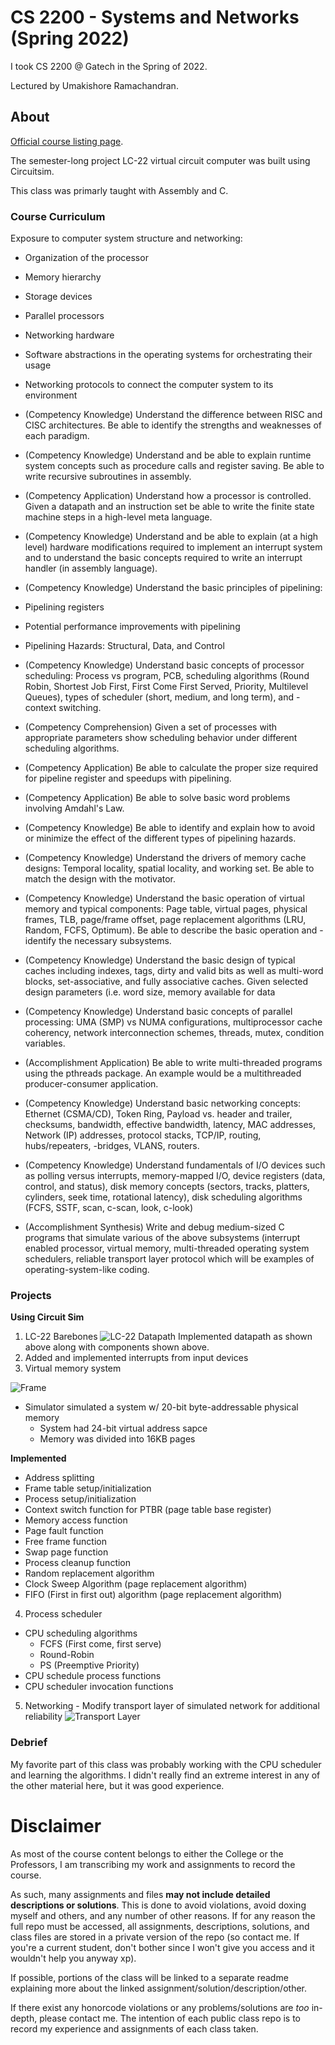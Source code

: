 # CS 2200 - Systems and Networks (Spring 2022)
I took CS 2200 @ Gatech in the Spring of 2022.

Lectured by Umakishore Ramachandran.

## About
[Official course listing page](https://oscar.gatech.edu/bprod/bwckctlg.p_disp_course_detail?cat_term_in=202008&subj_code_in=CS&crse_numb_in=2200).

The semester-long project LC-22 virtual circuit computer was built using Circuitsim.

This class was primarly taught with Assembly and C.

### Course Curriculum
Exposure to computer system structure and networking:
- Organization of the processor
- Memory hierarchy
- Storage devices
- Parallel processors
- Networking hardware
- Software abstractions in the operating systems for orchestrating their usage
- Networking protocols to connect the computer system to its environment

- (Competency Knowledge) Understand the difference between RISC and CISC architectures. Be able to identify the strengths and weaknesses of each paradigm.
- (Competency Knowledge) Understand and be able to explain runtime system concepts such as procedure calls and register saving. Be able to write recursive subroutines in assembly.
- (Competency Application) Understand how a processor is controlled. Given a datapath and an instruction set be able to write the finite state machine steps in a high-level meta language.
- (Competency Knowledge) Understand and be able to explain (at a high level) hardware modifications required to implement an interrupt system and to understand the basic concepts required to write an interrupt handler (in assembly language).
- (Competency Knowledge) Understand the basic principles of pipelining:
- Pipelining registers
- Potential performance improvements with pipelining
- Pipelining Hazards: Structural, Data, and Control
- (Competency Knowledge) Understand basic concepts of processor scheduling: Process vs program, PCB, scheduling algorithms (Round Robin, Shortest Job First, First Come First Served, Priority, Multilevel Queues), types of scheduler (short, medium, and long term), and -context switching.
- (Competency Comprehension)  Given a set of processes with appropriate parameters show scheduling behavior under different scheduling algorithms.
- (Competency Application) Be able to calculate the proper size required for pipeline register and speedups with pipelining.
- (Competency Application) Be able to solve basic word problems involving Amdahl's Law.
- (Competency Knowledge) Be able to identify and explain how to avoid or minimize the effect of the different types of pipelining hazards.
- (Competency Knowledge) Understand the drivers of memory cache designs: Temporal locality, spatial locality, and working set. Be able to match the design with the motivator.
- (Competency Knowledge) Understand the basic operation of virtual memory and typical components: Page table, virtual pages, physical frames, TLB, page/frame offset, page replacement algorithms (LRU, Random, FCFS, Optimum). Be able to describe the basic operation and -identify the necessary subsystems.
- (Competency Knowledge) Understand the basic design of typical caches including indexes, tags, dirty and valid bits as well as multi-word blocks, set-associative, and fully associative caches. Given selected design parameters (i.e. word size, memory available for data
- (Competency Knowledge) Understand basic concepts of parallel processing: UMA (SMP) vs NUMA configurations, multiprocessor cache coherency, network interconnection schemes, threads, mutex, condition variables.
- (Accomplishment Application) Be able to write multi-threaded programs using the pthreads package. An example would be a multithreaded producer-consumer application.
- (Competency Knowledge) Understand basic networking concepts: Ethernet (CSMA/CD), Token Ring, Payload vs. header and trailer, checksums, bandwidth, effective bandwidth, latency, MAC addresses, Network (IP) addresses, protocol stacks, TCP/IP, routing, hubs/repeaters, -bridges, VLANS, routers.
- (Competency Knowledge) Understand fundamentals of I/O devices such as polling versus interrupts, memory-mapped I/O, device registers (data, control, and status), disk memory concepts (sectors, tracks, platters, cylinders, seek time, rotational latency), disk scheduling algorithms (FCFS, SSTF, scan, c-scan, look, c-look)
- (Accomplishment Synthesis) Write and debug medium-sized C programs that simulate various of the above subsystems (interrupt enabled processor, virtual memory, multi-threaded operating system schedulers, reliable transport layer protocol which will be examples of operating-system-like coding.

### Projects

**Using Circuit Sim**

1. LC-22 Barebones
![LC-22 Datapath](https://github.com/d-lee-te/CS-2200/blob/92adf85fc2799c4a5dda1c2119a70e27e80f6079/LC-22%20Datapath.png)
Implemented datapath as shown above along with components shown above.
2. Added and implemented interrupts from input devices
3. Virtual memory system

![Frame](https://github.com/d-lee-te/CS-2200/blob/93e7df87fa0c6fe1289931e7262b902e734d3373/Frame.png)
- Simulator simulated a system w/ 20-bit byte-addressable physical memory
  - System had 24-bit virtual address sapce
  - Memory was divided into 16KB pages

**Implemented**
- Address splitting
- Frame table setup/initialization
- Process setup/initialization
- Context switch function for PTBR (page table base register)
- Memory access function
- Page fault function
- Free frame function
- Swap page function
- Process cleanup function
- Random replacement algorithm
- Clock Sweep Algorithm (page replacement algorithm)
- FIFO (First in first out) algorithm (page replacement algorithm)

4. Process scheduler
- CPU scheduling algorithms
  - FCFS (First come, first serve)
  - Round-Robin
  - PS (Preemptive Priority)
- CPU schedule process functions
- CPU scheduler invocation functions

5. Networking - Modify transport layer of simulated network for additional reliability
![Transport Layer](https://github.com/d-lee-te/CS-2200/blob/2357f63f98f49448b1bd673ab8acf03cfc58463f/RTP%20Protocol.png)

### Debrief
My favorite part of this class was probably working with the CPU scheduler and learning the algorithms. I didn't really find an extreme interest in any of the other material here, but it was good experience.

# Disclaimer
As most of the course content belongs to either the College or the Professors, I am transcribing my work and assignments to record the course.

As such, many assignments and files **may not include detailed descriptions or solutions**. This is done to avoid violations, avoid doxing myself and others, and any number of other reasons. If for any reason the full repo must be accessed, all assignments, descriptions, solutions, and class files are stored in a private version of the repo (so contact me. If you're a current student, don't bother since I won't give you access and it wouldn't help you anyway xp).

If possible, portions of the class will be linked to a separate readme explaining more about the linked assignment/solution/description/other.

If there exist any honorcode violations or any problems/solutions are *too* in-depth, please contact me. The intention of each public class repo is to record my experience and assignments of each class taken.

